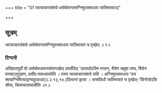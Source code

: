 +++
title = "01 जात्याचारसंशये धर्मार्थमागतमग्निमुपसमाधाय जातिमाचारञ्"

+++
## सूत्रम्
जात्याचारसंशये धर्मार्थमागतमग्निमुपसमाधाय जातिमाचारं च पृच्छेत् ॥ १॥  
### टिप्पनी
अविज्ञातपूर्वो यो धर्मार्थमध्ययनार्थमागच्छेत् उपसीदेत् 'उपसन्नोऽस्मि भगवन्, मैत्रेण चक्षुषा पश्य, शिवेन मनसाऽनुगृहाण, प्रसीद मामध्यापयेति । तस्य जात्याचारसंशये सति । अग्निमुपसमाधाय 'यत्र क्वचाग्निमित्याद्यन्यदुपदध्या(२.२.१३,१४.)दित्यन्तं कृत्वा । तत्सन्निधौ जातिमाचारं च पृच्छेत्-'किंगोत्रोऽसि सौम्य, किमाचारश्चासीति ॥१॥  
